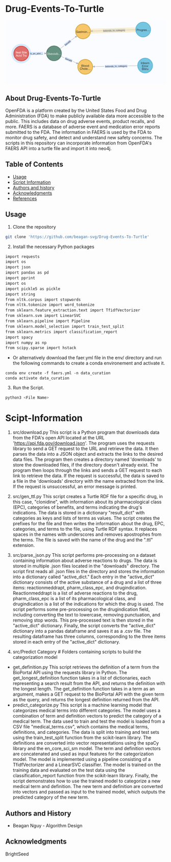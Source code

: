 
Drug-Events-To-Turtle
=================================================
![cover](Image/network.png)

## About Drug-Events-To-Turtle
OpenFDA is a platform created by the United States Food and Drug Administration (FDA) to make publicly available data more accessible to the public. This includes data on drug adverse events, product recalls, and more. FAERS is a database of adverse event and medication error reports submitted to the FDA. The information in FAERS is used by the FDA to monitor drug safety, and detect and understand new safety concerns. The scripts in this repository can incorporate information from OpenFDA's FAERS API into a turtle file and import it into neo4j.

Table of Contents
-----------------
* [Usage](#usage)
* [Script Information](#Scipt-Information)
* [Authors and history](#authors-and-history)
* [Acknowledgments](#acknowledgments)
* [References](#references)

## Usage
1. Clone the repository
```bash
git clone 'https://github.com/beagan-svg/Drug-Events-To-Turtle'
```
2. Install the necessary Python packages 
```bash
import requests
import os
import json
import pandas as pd
import pprint
import os
import pickle5 as pickle
import string
from nltk.corpus import stopwords
from nltk.tokenize import word_tokenize
from sklearn.feature_extraction.text import TfidfVectorizer
from sklearn.svm import LinearSVC
from sklearn.pipeline import Pipeline
from sklearn.model_selection import train_test_split
from sklearn.metrics import classification_report
import spacy
import numpy as np
from scipy.sparse import hstack
```
- Or alternatively download the faer.yml file in the env/ directory and run the following commands to create a conda environement and activate it.
```
conda env create -f faers.yml -n data_curation
conda activate data_curation
```

3. Run the Script.
```bash
python3 <File Name>
``` 

# Scipt-Information
1. src/download.py
This script is a Python program that downloads data from the FDA's open API located at the URL 'https://api.fda.gov/download.json'. The program uses the requests library to send a GET request to the URL and retrieve the data. It then parses the data into a JSON object and extracts the links to the desired data files. The program then creates a directory named 'downloads' to store the downloaded files, if the directory doesn't already exist. The program then loops through the links and sends a GET request to each link to retrieve the data. If the request is successful, the data is saved to a file in the 'downloads' directory with the name extracted from the link. If the request is unsuccessful, an error message is printed.

2. src/gen_ttl.py
This script creates a Turtle RDF file for a specific drug, in this case, "clonidine", with information about its pharmacological class (EPC), categories of benefits, and terms indicating the drug's indications. The data is stored in a dictionary "result_dict" with categories as keys and lists of terms as values. The script creates the prefixes for the file and then writes the information about the drug, EPC, categories, and terms to the file, using Turtle RDF syntax. It replaces spaces in the names with underscores and removes apostrophes from the terms. The file is saved with the name of the drug and the ".ttl" extension.

3. src/parse_json.py
This script performs pre-processing on a dataset containing information about adverse reactions to drugs. The data is stored in multiple .json files located in the "downloads" directory. The script first reads all .json files in the directory and stores the information into a dictionary called "active_dict." Each entry in the "active_dict" dictionary consists of the active substance of a drug and a list of three items: reactionmeddrapt, pharm_class_epc, and drugindication. Reactionmeddrapt is a list of adverse reactions to the drug, pharm_class_epc is a list of its pharmacological class, and drugindication is a list of the indications for which the drug is used. The script performs some pre-processing on the drugindication field, including converting the text to lowercase, removing punctuation, and removing stop words. This pre-processed text is then stored in the "active_dict" dictionary.
Finally, the script converts the "active_dict" dictionary into a pandas dataframe and saves it as a .csv file. The resulting dataframe has three columns, corresponding to the three items stored in each entry of the "active_dict" dictionary.

4. src/Predict Category # Folders containing scripts to build the categorization model
- get_definition.py 
This script retrieves the definition of a term from the BioPortal API using the requests library in Python. The get_longest_definition function takes in a list of dictionaries, each representing a search result from the API, and returns the definition with the longest length. The get_definition function takes in a term as an argument, makes a GET request to the BioPortal API with the given term as the query, and returns the longest definition returned from the API.
- predict_categorize.py
This script is a machine learning model that categorizes medical terms into different categories. The model uses a combination of term and definition vectors to predict the category of a medical term. The data used to train and test the model is loaded from a CSV file "medical_terms.csv", which contains the medical terms, definitions, and categories. The data is split into training and test sets using the train_test_split function from the scikit-learn library. The definitions are converted into vector representations using the spaCy library and the en_core_sci_sm model. The term and definition vectors are concatenated and used as input features for the categorization model. The model is implemented using a pipeline consisting of a TfidfVectorizer and a LinearSVC classifier. The model is trained on the training data and evaluated on the test data using the classification_report function from the scikit-learn library. Finally, the script demonstrates how to use the trained model to categorize a new medical term and definition. The new term and definition are converted into vectors and passed as input to the trained model, which outputs the predicted category of the new term.

## Authors and History

* Beagan Nguy - Algorithm Design

## Acknowledgments

BrightSeed


